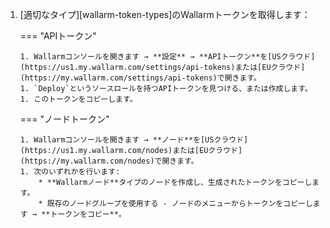 1. [適切なタイプ][wallarm-token-types]のWallarmトークンを取得します：

   === "APIトークン"

       1. Wallarmコンソールを開きます → **設定** → **APIトークン**を[USクラウド](https://us1.my.wallarm.com/settings/api-tokens)または[EUクラウド](https://my.wallarm.com/settings/api-tokens)で開きます。
       1. `Deploy`というソースロールを持つAPIトークンを見つける、または作成します。
       1. このトークンをコピーします。

   === "ノードトークン"

       1. Wallarmコンソールを開きます → **ノード**を[USクラウド](https://us1.my.wallarm.com/nodes)または[EUクラウド](https://my.wallarm.com/nodes)で開きます。
       1. 次のいずれかを行います: 
           * **Wallarmノード**タイプのノードを作成し、生成されたトークンをコピーします。
           * 既存のノードグループを使用する - ノードのメニューからトークンをコピーします → **トークンをコピー**。